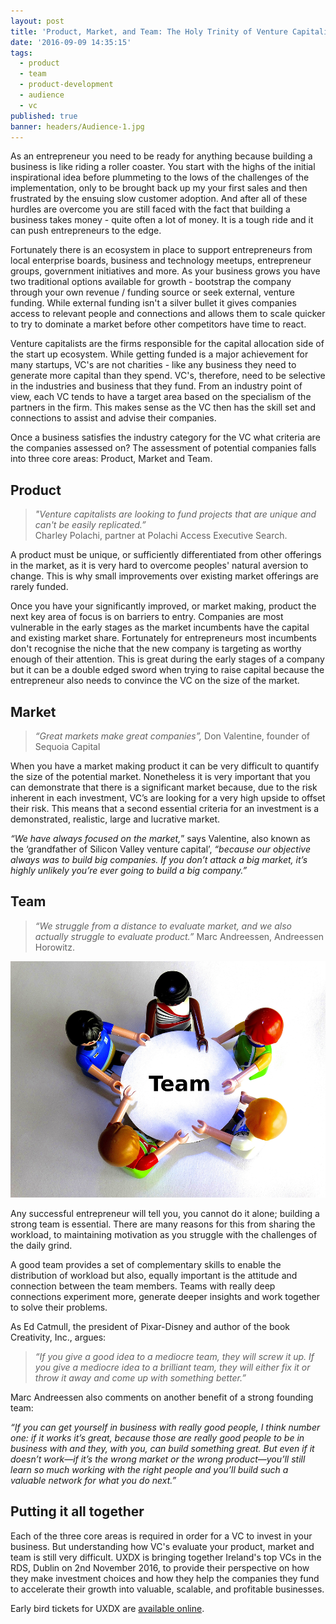 ```yaml
---
layout: post
title: 'Product, Market, and Team: The Holy Trinity of Venture Capitalists'
date: '2016-09-09 14:35:15'
tags:
  - product
  - team
  - product-development
  - audience
  - vc
published: true
banner: headers/Audience-1.jpg
---
```


As an entrepreneur you need to be ready for anything because building a business is like riding a roller coaster. You start with the highs of the initial inspirational idea before plummeting to the lows of the challenges of the implementation, only to be brought back up my your first sales and then frustrated by the ensuing slow customer adoption. And after all of these hurdles are overcome you are still faced with the fact that building a business takes money - quite often a lot of money. It is a tough ride and it can push entrepreneurs to the edge. 

Fortunately there is an ecosystem in place to support entrepreneurs from local enterprise boards, business and technology meetups, entrepreneur groups, government initiatives and more. As your business grows you have two traditional options available for growth - bootstrap the company through your own revenue / funding source or seek external, venture funding. While external funding isn't a silver bullet it gives companies access to relevant people and connections and allows them to scale quicker to try to dominate a market before other competitors have time to react. 

Venture capitalists are the firms responsible for the capital allocation side of the start up ecosystem. While getting funded is a major achievement for many startups, VC's are not charities - like any business they need to generate more capital than they spend. VC's, therefore, need to be selective in the industries and business that they fund. From an industry point of view, each VC tends to have a target area based on the specialism of the partners in the firm. This makes sense as the VC then has the skill set and connections to assist and advise their companies. 

Once a business satisfies the industry category for the VC what criteria are the companies assessed on? The assessment of potential companies falls into three core areas: Product, Market and Team. 

## Product

>*"Venture capitalists are looking to fund projects that are unique and can't be easily replicated.”*   
Charley Polachi, partner at Polachi Access Executive Search. 

A product must be unique, or sufficiently differentiated from other offerings in the market, as it is very hard to overcome peoples' natural aversion to change. This is why small improvements over existing market offerings are rarely funded. 

Once you have your significantly improved, or market making, product the next key area of focus is on barriers to entry. Companies are most vulnerable in the early stages as the market incumbents have the capital and existing market share. Fortunately for entrepreneurs most incumbents don't recognise the niche that the new company is targeting as worthy enough of their attention. This is great during the early stages of a company but it can be a double edged sword when trying to raise capital because the entrepreneur also needs to convince the VC on the size of the market. 

## Market
>*“Great markets make great companies”,*  Don Valentine, founder of Sequoia Capital

When you have a market making product it can be very difficult to quantify the size of the potential market. Nonetheless it is very important that you can demonstrate that there is a significant market because, due to the risk inherent in each investment, VC’s are looking for a very high upside to offset their risk. This means that a second essential criteria for an investment is a demonstrated, realistic, large and lucrative market.  

*“We have always focused on the market,*” says Valentine, also known as the ‘grandfather of Silicon Valley venture capital’, *“because our objective always was to build big companies. If you don’t attack a big market, it’s highly unlikely you’re ever going to build a big company.”*

## Team
>*“We struggle from a distance to evaluate market, and we also actually struggle to evaluate product.”*   Marc Andreessen, Andreessen Horowitz.

![alt](/images/Team.jpg)

Any successful entrepreneur will tell you, you cannot do it alone; building a strong team is essential. There are many reasons for this from sharing the workload, to maintaining motivation as you struggle with the challenges of the daily grind. 

A good team provides a set of complementary skills to enable the distribution of workload but also, equally important is the attitude and connection between the team members. Teams with really deep connections experiment more, generate deeper insights and work together to solve their problems.

As Ed Catmull, the president of Pixar-Disney and author of the book Creativity, Inc., argues: 
>*“If you give a good idea to a mediocre team, they will screw it up. If you give a mediocre idea to a brilliant team, they will either fix it or throw it away and come up with something better.”* 

Marc Andreessen also comments on another benefit of a strong founding team:

*“If you can get yourself in business with really good people, I think number one: if it works it’s great, because those are really good people to be in business with and they, with you, can build something great. But even if it doesn’t work—if it’s the wrong market or the wrong product—you’ll still learn so much working with the right people and you’ll build such a valuable network for what you do next.”*

## Putting it all together
Each of the three core areas is required in order for a VC to invest in your business. But understanding how VC's evaluate your product, market and team is still very difficult. UXDX is bringing together Ireland's top VCs in the RDS, Dublin on 2nd November 2016, to provide their perspective on how they make investment choices and how they help the companies they fund to accelerate their growth into valuable, scalable, and profitable businesses. 

Early bird tickets for UXDX are [available online](https://uxdxconf.com/#/).
